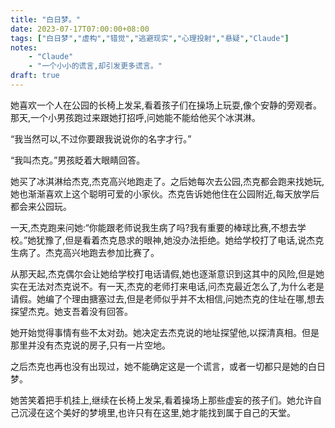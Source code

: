 ```yaml
---
title: "白日梦。"
date: 2023-07-17T07:00:00+08:00
tags: ["白日梦","虚构","错觉","逃避现实","心理投射","悬疑","Claude"]
notes:
    - "Claude"
    - "一个小小的谎言,却引发更多谎言。"
draft: true
---
```


她喜欢一个人在公园的长椅上发呆,看着孩子们在操场上玩耍,像个安静的旁观者。那天,一个小男孩跑过来跟她打招呼,问她能不能给他买个冰淇淋。

“我当然可以,不过你要跟我说说你的名字才行。”  

“我叫杰克。”男孩眨着大眼睛回答。

她买了冰淇淋给杰克,杰克高兴地跑走了。之后她每次去公园,杰克都会跑来找她玩,她也渐渐喜欢上这个聪明可爱的小家伙。杰克告诉她他住在公园附近,每天放学后都会来公园玩。

一天,杰克跑来问她:“你能跟老师说我生病了吗?我有重要的棒球比赛,不想去学校。”她犹豫了,但是看着杰克恳求的眼神,她没办法拒绝。她给学校打了电话,说杰克生病了。杰克高兴地跑去参加比赛了。

从那天起,杰克偶尔会让她给学校打电话请假,她也逐渐意识到这其中的风险,但是她实在无法对杰克说不。有一天,杰克的老师打来电话,问杰克最近怎么了,为什么老是请假。她编了个理由搪塞过去,但是老师似乎并不太相信,问她杰克的住址在哪,想去探望杰克。她支吾着没有回答。

她开始觉得事情有些不太对劲。她决定去杰克说的地址探望他,以探清真相。但是那里并没有杰克说的房子,只有一片空地。

之后杰克也再也没有出现过，她不能确定这是一个谎言，或者一切都只是她的白日梦。

她苦笑着把手机挂上,继续在长椅上发呆,看着操场上那些虚妄的孩子们。她允许自己沉浸在这个美好的梦境里,也许只有在这里,她才能找到属于自己的天堂。